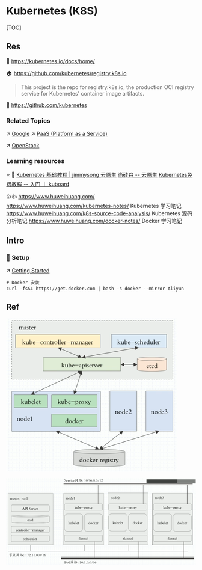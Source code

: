 # Kubernetes (K8S)

[TOC]



## Res
📂 https://kubernetes.io/docs/home/

🏠 https://github.com/kubernetes/registry.k8s.io
> This project is the repo for registry.k8s.io, the production OCI registry service for Kubernetes' container image artifacts.

🚧 https://github.com/kubernetes


### Related Topics
↗ [Google](../../../../../../🗺%20CS%20Overview/Electronics%20&%20Information%20Technologies%20Business%20Fields%20Research/📌%20Comprehensive%20Electronics%20&%20Information%20Technology%20Services/Google.md)
↗ [PaaS (Platform as a Service)](../../../../🌵%20Cloud%20Native%20Overview/🗿%20Cloud%20Models/Cloud%20Service%20(Delivery)%20Models/PaaS%20(Platform%20as%20a%20Service)/PaaS%20(Platform%20as%20a%20Service).md)

↗ [OpenStack](../../../🔞%20OpenStack/OpenStack.md)


### Learning resources
⭐️ 📑  [Kubernetes 基础教程 | jimmysong 云原生](https://lib.jimmysong.io/kubernetes-handbook/)
[尚硅谷 -- 云原生](https://www.yuque.com/leifengyang/oncloud/vfvmcd)
[Kubernetes免费教程 -- 入门 ｜ kuboard](https://kuboard.cn/learning/)

👍👍 https://www.huweihuang.com/
https://www.huweihuang.com/kubernetes-notes/
Kubernetes 学习笔记
https://www.huweihuang.com/k8s-source-code-analysis/
Kubernetes 源码分析笔记
https://www.huweihuang.com/docker-notes/
Docker 学习笔记



## Intro
### 🧱 Setup
↗ [Getting Started](Getting%20Started/Getting%20Started.md)

```shell
# Docker 安装
curl -fsSL https://get.docker.com | bash -s docker --mirror Aliyun
```



## Ref
[Harbor+Helm Chart构建k8s应用程序打包存储发布的基础环境]: https://blog.51cto.com/leejia/2512739

[👍 How to Install Kubernetes(K8s) and Docker on Ubuntu 20.04]: https://www.letscloud.io/community/how-to-install-kubernetesk8s-and-docker-on-ubuntu-2004
[👍 Kubernetes基础概念]: https://www.yuque.com/leifengyang/oncloud/ghnb83

[K8s 的安装 Ubuntu 20.04]: https://www.jianshu.com/p/520d6414a4ab
[Ubuntu Docker 安装]: https://www.runoob.com/docker/ubuntu-docker-install.html
[Ubuntu -- charmed kubernetes ?? 🤷‍♀️]: https://ubuntu.com/kubernetes/docs/overview

[👍 02-kubeadm初始化Kubernetes集群]: https://www.cnblogs.com/winstom/p/11159165.html
![](../../../../../../../Assets/Pics/Pasted%20image%2020230413102648.png)

![](../../../../../../../Assets/Pics/Pasted%20image%2020230413102702.png)

